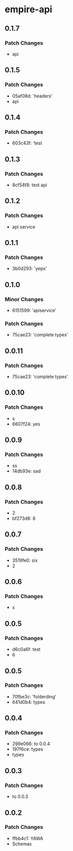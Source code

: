 # empire-api

## 0.1.7

### Patch Changes

- api

## 0.1.5

### Patch Changes

- 05af08d: 'headers'
- api

## 0.1.4

### Patch Changes

- 603c43f: 'test

## 0.1.3

### Patch Changes

- 8cf54f8: test api

## 0.1.2

### Patch Changes

- api service

## 0.1.1

### Patch Changes

- 3b0d293: 'yeps'

## 0.1.0

### Minor Changes

- 6151599: 'apiservice'

### Patch Changes

- 75cae23: 'complete types'

## 0.0.11

### Patch Changes

- 75cae23: 'complete types'

## 0.0.10

### Patch Changes

- s
- 6607f24: yes

## 0.0.9

### Patch Changes

- ss
- 14db93e: sad

## 0.0.8

### Patch Changes

- 2
- bf273d8: 8

## 0.0.7

### Patch Changes

- 3519fe0: six
- 2

## 0.0.6

### Patch Changes

- s

## 0.0.5

### Patch Changes

- d6c0a6f: test
- 6

## 0.0.5

### Patch Changes

- 70fbe3c: 'folderding'
- 641d0b4: types

## 0.0.4

### Patch Changes

- 299e066: to 0.0.4
- 197f6ce: types
- types

## 0.0.3

### Patch Changes

- to 0.0.3

## 0.0.2

### Patch Changes

- ffbb4c1: YAWA
- Schemas
